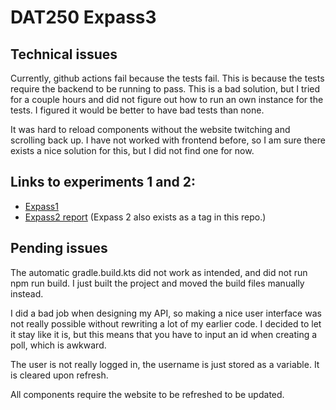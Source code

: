 # DAT250 Expass3

## Technical issues

Currently, github actions fail because the tests fail.
This is because the tests require the backend to be running to pass.
This is a bad solution, but I tried for a couple hours and did not figure out how to run an own instance for the tests.
I figured it would be better to have bad tests than none.

It was hard to reload components without the website twitching and scrolling back up.
I have not worked with frontend before, so I am sure there exists a nice solution for this,
but I did not find one for now.

## Links to experiments 1 and 2:
- [Expass1](https://github.com/EivindSul/dat250-expass1)
- [Expass2 report](https://github.com/EivindSul/dat250-expass2/blob/main/dat250-expass2.md)
(Expass 2 also exists as a tag in this repo.) 

## Pending issues

The automatic gradle.build.kts did not work as intended, and did not run npm run build.
I just built the project and moved the build files manually instead.

I did a bad job when designing my API, so making a nice user interface was not really possible without
rewriting a lot of my earlier code.
I decided to let it stay like it is, but this means that you have to input an id when 
creating a poll, which is awkward.

The user is not really logged in, the username is just stored as a variable.
It is cleared upon refresh.

All components require the website to be refreshed to be updated.


